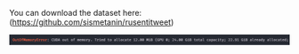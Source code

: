 You can download the dataset here:
(https://github.com/sismetanin/rusentitweet)


![alt-text](out-of-memory.png)
